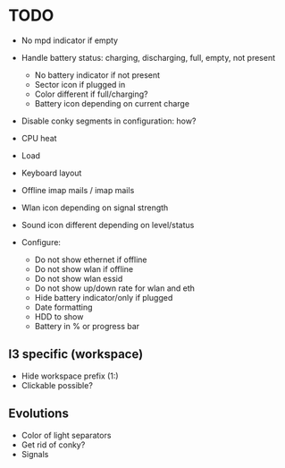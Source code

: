 
# TODO

- No mpd indicator if empty

- Handle battery status: charging, discharging, full, empty, not present
    - No battery indicator if not present
    - Sector icon if plugged in
    - Color different if full/charging?
    - Battery icon depending on current charge

- Disable conky segments in configuration: how?

- CPU heat

- Load

- Keyboard layout

- Offline imap mails / imap mails

- Wlan icon depending on signal strength

- Sound icon different depending on level/status

- Configure:
    - Do not show ethernet if offline
    - Do not show wlan if offline
    - Do not show wlan essid
    - Do not show up/down rate for wlan and eth
    - Hide battery indicator/only if plugged
    - Date formatting
    - HDD to show
    - Battery in % or progress bar



## I3 specific (workspace)

- Hide workspace prefix (1:)
- Clickable possible?


## Evolutions

- Color of light separators
- Get rid of conky?
- Signals


